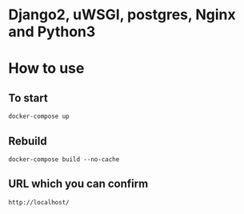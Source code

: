 # Django2, uWSGI, postgres, Nginx and Python3

# How to use

## To start

```
docker-compose up
```

## Rebuild

```
docker-compose build --no-cache
```

## URL which you can confirm

```
http://localhost/
```